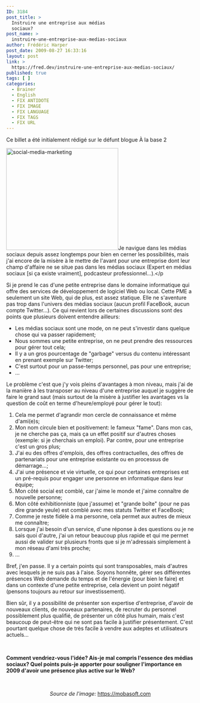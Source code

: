 ```yaml
---
ID: 3184
post_title: >
  Instruire une entreprise aux médias
  sociaux?
post_name: >
  instruire-une-entreprise-aux-medias-sociaux
author: Frédéric Harper
post_date: 2009-08-27 16:33:16
layout: post
link: >
  https://fred.dev/instruire-une-entreprise-aux-medias-sociaux/
published: true
tags: [ ]
categories:
  - Brainer
  - English
  - FIX ANTIDOTE
  - FIX IMAGE
  - FIX LANGUAGE
  - FIX TAGS
  - FIX URL
---
```

<div id="deadblog">
  Ce billet a été initialement rédigé sur le défunt blogue À la base 2
</div>

<img title="social-media-marketing" src="http://fred.dev/wp-content/uploads/2009/08/social-media-marketing-300x273.jpg" alt="social-media-marketing" width="300" height="273" />Je navigue dans les médias sociaux depuis assez longtemps pour bien en cerner les possibilités, mais j'ai encore de la misère à le mettre de l'avant pour une entreprise dont leur champ d'affaire ne se situe pas dans les médias sociaux (Expert en médias sociaux [si ça existe vraiment], podcasteur professionnel...).</p

Si je prend le cas d'une petite entreprise dans le domaine informatique qui offre des services de développement de logiciel Web ou local. Cette PME a seulement un site Web, qui de plus, est assez statique. Elle ne s'aventure pas trop dans l'univers des médias sociaux (aucun profil FaceBook, aucun compte Twitter...). Ce qui revient lors de certaines discussions sont des points que plusieurs doivent entendre ailleurs:

*   Les médias sociaux sont une mode, on ne peut s'investir dans quelque chose qui va passer rapidement;
*   Nous sommes une petite entreprise, on ne peut prendre des ressources pour gérer tout cela;
*   Il y a un gros pourcentage de "garbage" versus du contenu intéressant en prenant exemple sur Twitter;
*   C'est surtout pour un passe-temps personnel, pas pour une entreprise;
*   ...

Le problème c'est que j'y vois pleins d'avantages à mon niveau, mais j'ai de la manière à les transposer au niveau d'une entreprise auquel je suggère de faire le grand saut (mais surtout de la misère à justifier les avantages vs la question de coût en terme d'heure/employé pour gérer le tout):

1.  Cela me permet d'agrandir mon cercle de connaissance et même d'ami(e)s;
2.  Mon nom circule bien et positivement: le fameux "fame". Dans mon cas, je ne cherche pas ça, mais ça un effet positif sur d'autres choses (exemple: si je cherchais un emploi). Par contre, pour une entreprise c'est un gros plus;
3.  J'ai eu des offres d'emplois, des offres contractuelles, des offres de partenariats pour une entreprise existante ou en processus de démarrage...;
4.  J'ai une présence et vie virtuelle, ce qui pour certaines entreprises est un pré-requis pour engager une personne en informatique dans leur équipe;
5.  Mon côté social est comblé, car j'aime le monde et j'aime connaître de nouvelle personne;
6.  Mon côté exhibitionniste (que j'assume) et "grande boîte" (pour ne pas dire grande yeule) est comblé avec mes statuts Twitter et FaceBook;
7.  Comme je reste fidèle à ma personne, cela permet aux autres de mieux me connaître;
8.  Lorsque j'ai besoin d'un service, d'une réponse à des questions ou je ne sais quoi d'autre, j'ai un retour beaucoup plus rapide et qui me permet aussi de valider sur plusieurs fronts que si je m'adressais simplement à mon réseau d'ami très proche;
9.  ...

Bref, j'en passe. Il y a certain points qui sont transposables, mais d'autres avec lesquels je ne suis pas à l'aise. Soyons honnête, gérer ses différentes présences Web demande du temps et de l'énergie (pour bien le faire) et dans un contexte d'une petite entreprise, cela devient un point négatif (pensons toujours au retour sur investissement).

Bien sûr, il y a possibilité de présenter son expertise d'entreprise, d'avoir de nouveaux clients, de nouveaux partenaires, de recruter du personnel possiblement plus qualifié, de présenter un côté plus humain, mais c'est beaucoup de peut-être qui ne sont pas facile à justifier présentement. C'est pourtant quelque chose de très facile à vendre aux adeptes et utilisateurs actuels...

<br class="spacer_" />

**Comment vendriez-vous l'idée? Ais-je mal compris l'essence des médias sociaux? Quel points puis-je apporter pour souligner l'importance en 2009 d'avoir une présence plus active sur le Web?**

<br class="spacer_" />

<p style="text-align:center">
  <em>Source de l'image: </em><a title="Site Web de l'image" href="https://mobasoft.com">https://mobasoft.com</a>
</p>